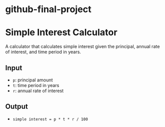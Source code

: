 # github-final-project

# Simple Interest Calculator

A calculator that calculates simple interest given the principal, annual rate of interest, and time period in years.

## Input
- `p`: principal amount
- `t`: time period in years
- `r`: annual rate of interest

## Output
- `simple interest = p * t * r / 100`
